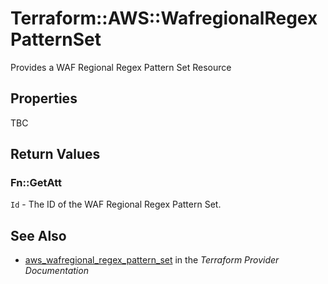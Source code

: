 # Terraform::AWS::WafregionalRegexPatternSet

Provides a WAF Regional Regex Pattern Set Resource

## Properties

TBC

## Return Values

### Fn::GetAtt

`Id` - The ID of the WAF Regional Regex Pattern Set.

## See Also

* [aws_wafregional_regex_pattern_set](https://www.terraform.io/docs/providers/aws/r/wafregional_regex_pattern_set.html) in the _Terraform Provider Documentation_